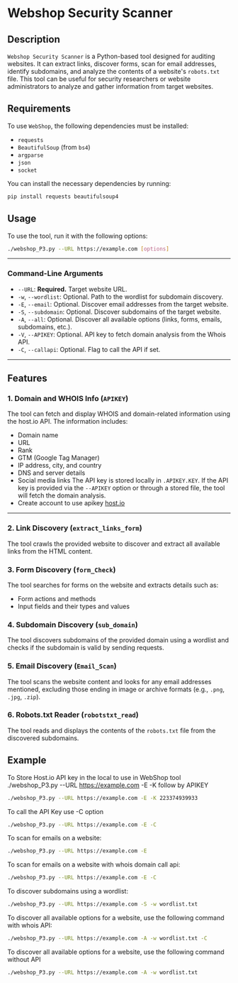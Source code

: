# Webshop Security Scanner

## Description
`Webshop Security Scanner` is a Python-based tool designed for auditing websites. It can extract links, discover forms, scan for email addresses, identify subdomains, and analyze the contents of a website's `robots.txt` file. This tool can be useful for security researchers or website administrators to analyze and gather information from target websites.

## Requirements

To use `WebShop`, the following dependencies must be installed:
- `requests`
- `BeautifulSoup` (from `bs4`)
- `argparse`
- `json`
- `socket`

You can install the necessary dependencies by running:

```bash
pip install requests beautifulsoup4
```

## Usage

To use the tool, run it with the following options:

```bash
./webshop_P3.py --URL https://example.com [options]
```
----------------------------------------------------------------------------
### Command-Line Arguments

- `--URL`: **Required.** Target website URL.
- `-w`, `--wordlist`: Optional. Path to the wordlist for subdomain discovery.
- `-E`, `--email`: Optional. Discover email addresses from the target website.
- `-S`, `--subdomain`: Optional. Discover subdomains of the target website.
- `-A`, `--all`: Optional. Discover all available options (links, forms, emails, subdomains, etc.).
- `-V`, `--APIKEY`: Optional. API key to fetch domain analysis from the Whois API.
- `-C`, `--callapi`: Optional. Flag to call the API if set.
-----------------------------------------------------------------------------------
## Features
### 1. Domain and WHOIS Info (`APIKEY`)
The tool can fetch and display WHOIS and domain-related information using the host.io API. The information includes:
- Domain name
- URL
- Rank
- GTM (Google Tag Manager)
- IP address, city, and country
- DNS and server details
- Social media links
The API key is stored locally in `.APIKEY.KEY`. If the API key is provided via the `--APIKEY` option or through a stored file, the tool will fetch the domain analysis.
- Create account to use apikey [host.io](https://host.io)
----------------------------------------------------------------------

### 2. Link Discovery (`extract_links_form`)
The tool crawls the provided website to discover and extract all available links from the HTML content.

### 3. Form Discovery (`form_Check`)
The tool searches for forms on the website and extracts details such as:
- Form actions and methods
- Input fields and their types and values

### 4. Subdomain Discovery (`sub_domain`)
The tool discovers subdomains of the provided domain using a wordlist and checks if the subdomain is valid by sending requests.

### 5. Email Discovery (`Email_Scan`)
The tool scans the website content and looks for any email addresses mentioned, excluding those ending in image or archive formats (e.g., `.png`, `.jpg`, `.zip`).

### 6. Robots.txt Reader (`robotstxt_read`)
The tool reads and displays the contents of the `robots.txt` file from the discovered subdomains.

## Example


To Store Host.io API key in the local to use in WebShop tool 
./webshop_P3.py --URL https://example.com -E -K follow by APIKEY 
```bash
./webshop_P3.py --URL https://example.com -E -K 223374939933
```
To call the API Key use  -C option

```bash
./webshop_P3.py --URL https://example.com -E -C 
```
To scan for emails on a website:


```bash
./webshop_P3.py --URL https://example.com -E
```
To scan for emails on a website with whois domain call api:

```bash
./webshop_P3.py --URL https://example.com -E -C
```
To discover subdomains using a wordlist:

```bash
./webshop_P3.py --URL https://example.com -S -w wordlist.txt
```
To discover all available options for a website, use the following command with whois API:

```bash
./webshop_P3.py --URL https://example.com -A -w wordlist.txt -C 
```
To discover all available options for a website, use the following command without API
```bash
./webshop_P3.py --URL https://example.com -A -w wordlist.txt 
```
